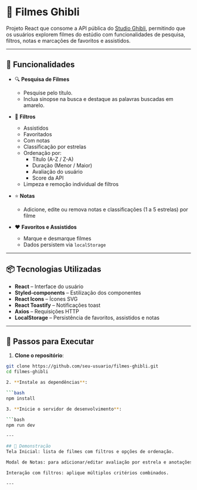 # 🎥 Filmes Ghibli

Projeto React que consome a API pública do [Studio Ghibli](https://ghibliapi.vercel.app), permitindo que os usuários explorem filmes do estúdio com funcionalidades de pesquisa, filtros, notas e marcações de favoritos e assistidos.

---

## 🚀 Funcionalidades

- 🔍 **Pesquisa de Filmes**
  - Pesquise pelo título.
  - Inclua sinopse na busca e destaque as palavras buscadas em amarelo.

- 🧰 **Filtros**
  - Assistidos
  - Favoritados
  - Com notas
  - Classificação por estrelas
  - Ordenação por:
    - Título (A-Z / Z-A)
    - Duração (Menor / Maior)
    - Avaliação do usuário
    - Score da API
  - Limpeza e remoção individual de filtros

- ⭐ **Notas**
  - Adicione, edite ou remova notas e classificações (1 a 5 estrelas) por filme

- ❤️ **Favoritos e Assistidos**
  - Marque e desmarque filmes
  - Dados persistem via `localStorage`

---

## 📦 Tecnologias Utilizadas

- **React** – Interface do usuário
- **Styled-components** – Estilização dos componentes
- **React Icons** – Ícones SVG
- **React Toastify** – Notificações toast
- **Axios** – Requisições HTTP
- **LocalStorage** – Persistência de favoritos, assistidos e notas

---

## 📌 Passos para Executar

1. **Clone o repositório**:

```bash
git clone https://github.com/seu-usuario/filmes-ghibli.git
cd filmes-ghibli

2. **Instale as dependências**:

```bash
npm install

3. **Inicie o servidor de desenvolvimento**:

```bash
npm run dev

---

## 🧪 Demonstração
Tela Inicial: lista de filmes com filtros e opções de ordenação.

Modal de Notas: para adicionar/editar avaliação por estrela e anotações.

Interação com filtros: aplique múltiplos critérios combinados.

---
